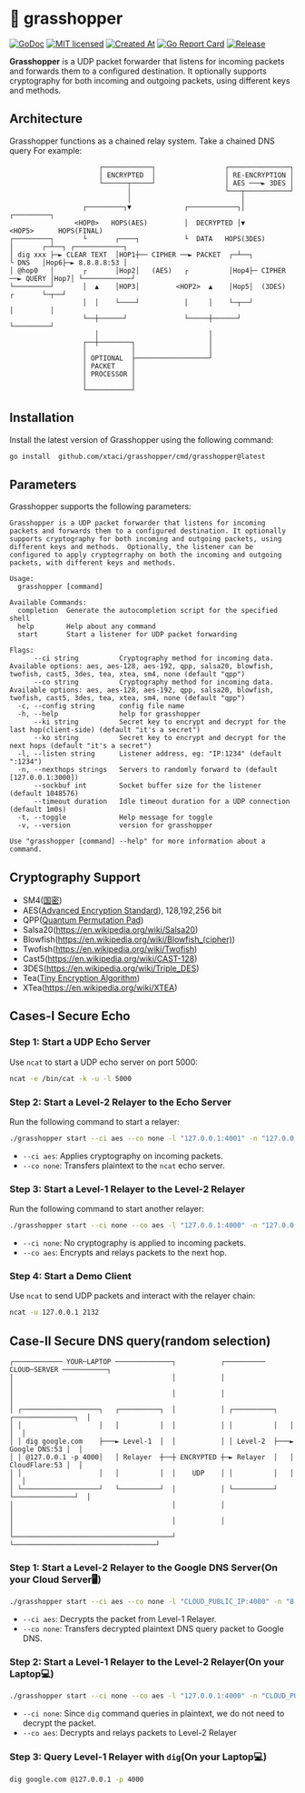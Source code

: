 # 🦗 grasshopper
[![GoDoc][1]][2] [![MIT licensed][3]][4] [![Created At][5]][6] [![Go Report Card][7]][8] [![Release][9]][10]

[1]: https://godoc.org/github.com/xtaci/grasshopper?status.svg
[2]: https://pkg.go.dev/github.com/xtaci/grasshopper
[3]: https://img.shields.io/badge/license-MIT-blue.svg
[4]: LICENSE
[5]: https://img.shields.io/github/created-at/xtaci/grasshopper
[6]: https://img.shields.io/github/created-at/xtaci/grasshopper
[7]: https://goreportcard.com/badge/github.com/xtaci/grasshopper
[8]: https://goreportcard.com/report/github.com/xtaci/grasshopper
[9]: https://img.shields.io/github/v/release/xtaci/grasshopper?color=orange
[10]: https://github.com/xtaci/grasshopper/releases/latest

**Grasshopper** is a UDP packet forwarder that listens for incoming packets and forwards them to a configured destination. It optionally supports cryptography for both incoming and outgoing packets, using different keys and methods.

## Architecture
Grasshopper functions as a chained relay system. Take a chained DNS query For example:
```
                      ┌────────────┐                 ┌───────────────┐                                 
                      │ ENCRYPTED  │                 │ RE-ENCRYPTION │                                 
                      └──────┬─────┘                 │ AES ───► 3DES │                                 
                             │                       └───┬───────────┘                                 
                             │                           │                                             
                  ┌─────────┐▼             ┌────────────┐│             ┌─────────┐                     
                <HOP0>   HOPS(AES)         │  DECRYPTED │▼          <HOP5>      HOPS(FINAL)            
┌─────────┐       └       ┌────┐           └  DATA   HOPS(3DES)        │       ┌─┴──┐ ┌────────────┐
│ dig xxx ├─► CLEAR TEXT  │HOP1┼── CIPHER ──► PACKET  ┌─┴──┐           └ DNS   │Hop6├─► 8.8.8.8:53 │
│ @hop0   │       ┌       │Hop2│   (AES)   ┌          │Hop4├─ CIPHER ──► QUERY │Hop7│ └────────────┘
└─────────┘       │  ▲    │HOP3│         <HOP2>  ▲    │Hop5│  (3DES)   ┌       └─┬──┘                  
                  │  │    └────┘           │     │    └─┬──┘           │         │                     
                  └──┼──────┘              └─────┼──────┘              └─────────┘                     
                     │                           │                                                     
                  ┌──┼────────┐                  │                                                     
                  │           │                  │                                                     
                  │ OPTIONAL  ├──────────────────┘                                                     
                  │ PACKET    │                                                                        
                  │ PROCESSOR │                                                                        
                  │           │                                                                        
                  └───────────┘                                                                        
```

## Installation

Install the latest version of Grasshopper using the following command:

```sh
go install  github.com/xtaci/grasshopper/cmd/grasshopper@latest     
```

## Parameters
Grasshopper supports the following parameters:

```text
Grasshopper is a UDP packet forwarder that listens for incoming packets and forwards them to a configured destination. It optionally supports cryptography for both incoming and outgoing packets, using different keys and methods.  Optionally, the listener can be configured to apply cryptogrraphy on both the incoming and outgoing packets, with different keys and methods.

Usage:
  grasshopper [command]

Available Commands:
  completion  Generate the autocompletion script for the specified shell
  help        Help about any command
  start       Start a listener for UDP packet forwarding

Flags:
      --ci string          Cryptography method for incoming data. Available options: aes, aes-128, aes-192, qpp, salsa20, blowfish, twofish, cast5, 3des, tea, xtea, sm4, none (default "qpp")
      --co string          Cryptography method for incoming data. Available options: aes, aes-128, aes-192, qpp, salsa20, blowfish, twofish, cast5, 3des, tea, xtea, sm4, none (default "qpp")
  -c, --config string      config file name
  -h, --help               help for grasshopper
      --ki string          Secret key to encrypt and decrypt for the last hop(client-side) (default "it's a secret")
      --ko string          Secret key to encrypt and decrypt for the next hops (default "it's a secret")
  -l, --listen string      Listener address, eg: "IP:1234" (default ":1234")
  -n, --nexthops strings   Servers to randomly forward to (default [127.0.0.1:3000])
      --sockbuf int        Socket buffer size for the listener (default 1048576)
      --timeout duration   Idle timeout duration for a UDP connection (default 1m0s)
  -t, --toggle             Help message for toggle
  -v, --version            version for grasshopper

Use "grasshopper [command] --help" for more information about a command.
```

## Cryptography Support
- SM4([国密](https://en.wikipedia.org/wiki/SM4_(cipher)))
- AES([Advanced Encryption Standard](https://en.wikipedia.org/wiki/Advanced_Encryption_Standard)), 128,192,256 bit
- QPP([Quantum Permutation Pad](https://epjquantumtechnology.springeropen.com/articles/10.1140/epjqt/s40507-022-00145-y))
- Salsa20(https://en.wikipedia.org/wiki/Salsa20)
- Blowfish(https://en.wikipedia.org/wiki/Blowfish_(cipher))
- Twofish(https://en.wikipedia.org/wiki/Twofish)
- Cast5(https://en.wikipedia.org/wiki/CAST-128)
- 3DES(https://en.wikipedia.org/wiki/Triple_DES)
- Tea([Tiny Encryption Algorithm](https://en.wikipedia.org/wiki/Tiny_Encryption_Algorithm))
- XTea(https://en.wikipedia.org/wiki/XTEA)

## Cases-Ⅰ Secure Echo

### Step 1: Start a UDP Echo Server

Use `ncat` to start a UDP echo server on port 5000:

```sh
ncat -e /bin/cat -k -u -l 5000
```
### Step 2: Start a Level-2 Relayer to the Echo Server

Run the following command to start a relayer:

```sh
./grasshopper start --ci aes --co none -l "127.0.0.1:4001" -n "127.0.0.1:5000"
```

- `--ci aes`: Applies cryptography on incoming packets.
- `--co none`: Transfers plaintext to the `ncat` echo server.

### Step 3: Start a Level-1 Relayer to the Level-2 Relayer

Run the following command to start another relayer:

```sh
./grasshopper start --ci none --co aes -l "127.0.0.1:4000" -n "127.0.0.1:4001"
```

- `--ci none`: No cryptography is applied to incoming packets.
- `--co aes`: Encrypts and relays packets to the next hop.

### Step 4: Start a Demo Client

Use `ncat` to send UDP packets and interact with the relayer chain:

```sh
ncat -u 127.0.0.1 2132
```

## Case-Ⅱ Secure DNS query(random selection)
```
┌──────────── YOUR─LAPTOP ──────────────┐           ┌────────── CLOUD─SERVER ───────────┐
│                                       │           │                                   │
│                                       │           │                                   │
│ ┌───────────────────┐   ┌──────────┐  │           │ ┌──────────┐   ┌───────────────┐  │
│ │                   │   │          │  │           │ │          │   │               │  │
│ │ dig google.com    ├───► Level-1  │  │           │ │ Level-2  ├───► Google DNS:53 │  │
│ │ @127.0.0.1 -p 4000│   │ Relayer  ┼──┼ ENCRYPTED ┼─► Relayer  │   │ CloudFlare:53 │  │
│ │                   │   │          │  │    UDP    │ │          │   │               │  │
│ └───────────────────┘   └──────────┘  │           │ └──────────┘   └───────────────┘  │
│                                       │           │                                   │
│                                       │           │                                   │
└───────────────────────────────────────┘           └───────────────────────────────────┘
```
### Step 1: Start a Level-2 Relayer to the Google DNS Server(On your Cloud Server🖥️)

```sh
./grasshopper start --ci aes --co none -l "CLOUD_PUBLIC_IP:4000" -n "8.8.8.8:53,1.1.1.1:53"
```

- `--ci aes`: Decrypts the packet from Level-1 Relayer.
- `--co none`: Transfers decrypted plaintext DNS query packet to Google DNS.

### Step 2: Start a Level-1 Relayer to the Level-2 Relayer(On your Laptop💻)

```sh
./grasshopper start --ci none --co aes -l "127.0.0.1:4000" -n "CLOUD_PUBLIC_IP:4000"
```

- `--ci none`: Since `dig` command queries in plaintext, we do not need to decrypt the packet.
- `--co aes`: Decrypts and relays packets to Level-2 Relayer

### Step 3: Query Level-1 Relayer with `dig`(On your Laptop💻)

```sh
dig google.com @127.0.0.1 -p 4000
```
